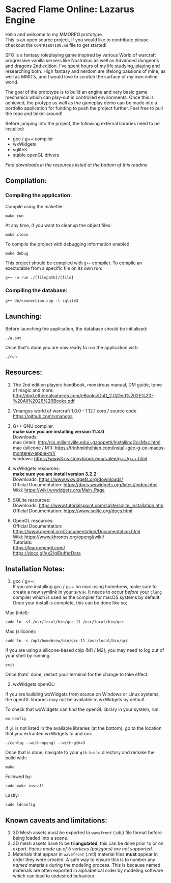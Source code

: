 # Sacred Flame Online: Lazarus Engine
Hello and welcome to my MMORPG prototype. \
This is an open source project, if you would like to contribute please checkout the `CONTRIBUTION.md` file to get started! 

SFO is a fantasy roleplaying game inspired by various World of warcraft progressive vanilla servers like Nostralius as well as Advanced dungeons and dragons 2nd edition. I've spent hours of my life studying, playing and researching both. High fantasy and nerdom are lifelong passions of mine, as well as MMO's, and I would love to scratch the surface of my own online world. 

The goal of the prototype is to build an engine and very basic game mechanics which can play-out in controlled environments. Once this is achieved, the protype as well as the gameplay demo can be made into a portfolio application for funding to push the project further.
Feel free to pull the repo and tinker around! 

Before jumping into the project, the following external libraries need to be installed:
- gcc / g++ compiler
- wxWidgets 
- sqlite3
- stable openGL drivers

*Find downloads in the resources listed at the bottom of this readme* 


## Compilation:
### Compiling the application:
Compile using the makefile: 
```
make run
```

At any time, if you want to cleanup the object files:
```
make clean
```

To compile the project with debugging information enabled:
```
make debug
```

This project should be compiled with `g++` compiler. To compile an exectutable from a specific file on its own run:
```
g++ -o run ./[filepath]/[file]
```
### Compiling the database:

```
g++ db/connection.cpp -l sqlite3
```

## Launching:
Before launching the application, the database should be initialised:
```
./a.out
```

Once that's done you are now ready to run the application with:
```
./run
```

## Resources:
1. The 2nd edition players handbook, monstrous manual, DM guide, tome of magic and more:
http://dnd.etherealspheres.com/eBooks/DnD_2.0/Dnd%202E%20-%20All%2026%20Books.pdf

2. Vmangos world of warcraft 1.0.0 - 1.12.1 core / source code \
https://github.com/vmangos

3. G++ GNU compiler. \
**make sure you are installing version 11.3.0** \
Downloads: \
mac (intel): http://cs.millersville.edu/~gzoppetti/InstallingGccMac.html \
mac (silicone / M1): https://trinhminhchien.com/install-gcc-g-on-macos-monterey-apple-m1/ \
windows: https://www3.cs.stonybrook.edu/~alee/g++/g++.html 

4. wxWidgets resources: \
**make sure you are install version 3.2.2** \
Downloads: https://www.wxwidgets.org/downloads/ \
Official Documentation: https://docs.wxwidgets.org/latest/index.html \
Wiki: https://wiki.wxwidgets.org/Main_Page 

5. SQLite resources: \
Downloads: https://www.tutorialspoint.com/sqlite/sqlite_installation.htm \
Official Documentation: https://www.sqlite.org/docs.html

6. OpenGL resources: \
Official Documentation: https://www.opengl.org/Documentation/Documentation.html \
Wiki: https://www.khronos.org/opengl/wiki/ \
Tutorials: \
https://learnopengl.com/ \
https://docs.gl/es2/glBufferData 

## Installation Notes:
1. gcc / g++: \
If you are installing gcc / g++ on mac using homebrew, make sure to create a new symlink in your `$PATH`. It needs to occur *before* your `clang` compiler which is used as the compiler for macOS systems by default. Once your install is complete, this can be done like so; 

Mac (intel):
```
sudo ln -sf /usr/local/bin/gcc-11 /usr/local/bin/gcc
```

Mac (silicone): 
```
sudo ln -s /opt/homebrew/bin/gcc-11 /usr/local/bin/gcc
```


If you are using a silicone-based chip (M1 / M2), you may need to log out of your shell by running: 
```
exit
```
Once thats' done, restart your terminal for the change to take effect.

2. wxWidgets openGL: 

If you are building wxWidgets from source on Windows or Linux systems, the openGL libraries may not be available to wxWidgets by default. 

To check that wxWidgets can find the openGL library in your system, run:
```
wx-config
```

 If `gl` is not listed in the available libraries (at the bottom), go to the location that you extracted wxWidgets to and run:
```
./config --with-opengl --with-gtk=3
```

Once that is done, navigate to your `gtk-build` directory and remake the build with: 
```
make
``` 
Followed by: 
```
sudo make install
``` 
Lastly: 
```
sudo ldconfig
```
## Known caveats and limitations:
1. 3D Mesh assets must be exported to `wavefront` (.obj) file format before being loaded into a scene.
2. 3D mesh assets have to be **triangulated**, this can be done prior to or on export. *Faces made up of 5 vertices (polygons) are not supported.*
3. Materials that appear in `wavefront` (.mtl) material files **must** appear in order they were created. A safe way to ensure this is to number any *named* materials during the modeling process. This is because named materials are often exported in alphabetical order by modeling software which can lead to undesired behaviour.
